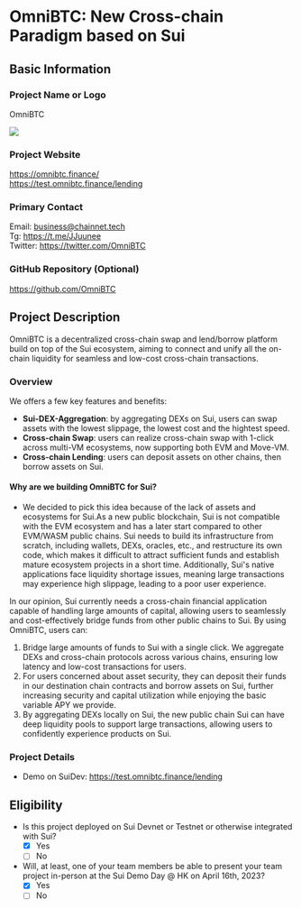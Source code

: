 # OmniBTC: New Cross-chain Paradigm based on Sui

## Basic Information

### Project Name or Logo

OmniBTC

![](https://github.com/omniBTClabs/sui-demo-day-hk/blob/main/assets/OmniBTC.png)

### Project Website

https://omnibtc.finance/  
https://test.omnibtc.finance/lending

### Primary Contact

Email: business@chainnet.tech  
Tg: https://t.me/JJuunee  
Twitter: https://twitter.com/OmniBTC

### GitHub Repository (Optional)

https://github.com/OmniBTC

## Project Description 

OmniBTC is a decentralized cross-chain swap and lend/borrow platform build on top of the Sui ecosystem, aiming to connect and unify all the on-chain liquidity for seamless and low-cost cross-chain transactions.  

### Overview
We offers a few key features and benefits:
* **Sui-DEX-Aggregation**: by aggregating DEXs on Sui, users can swap assets with the lowest slippage, the lowest cost and the hightest speed.
* **Cross-chain Swap**: users can realize cross-chain swap with 1-click across multi-VM ecosystems, now supporting both EVM and Move-VM.
* **Cross-chain Lending**: users can deposit assets on other chains, then borrow assets on Sui.

#### Why are we building OmniBTC for Sui?
* We decided to pick this idea because of the lack of assets and ecosystems for Sui.As a new public blockchain, Sui is not compatible with the EVM ecosystem and has a later start compared to other EVM/WASM public chains. Sui needs to build its infrastructure from scratch, including wallets, DEXs, oracles, etc., and restructure its own code, which makes it difficult to attract sufficient funds and establish mature ecosystem projects in a short time. Additionally, Sui's native applications face liquidity shortage issues, meaning large transactions may experience high slippage, leading to a poor user experience.

In our opinion, Sui currently needs a cross-chain financial application capable of handling large amounts of capital, allowing users to seamlessly and cost-effectively bridge funds from other public chains to Sui. By using OmniBTC, users can:

1. Bridge large amounts of funds to Sui with a single click. We aggregate DEXs and cross-chain protocols across various chains, ensuring low latency and low-cost transactions for users.
2. For users concerned about asset security, they can deposit their funds in our destination chain contracts and borrow assets on Sui, further increasing security and capital utilization while enjoying the basic variable APY we provide.
3. By aggregating DEXs locally on Sui, the new public chain Sui can have deep liquidity pools to support large transactions, allowing users to confidently experience products on Sui.

### Project Details
* Demo on SuiDev: https://test.omnibtc.finance/lending

## Eligibility

- Is this project deployed on Sui Devnet or Testnet or otherwise integrated with Sui?
    - [x] Yes
    - [ ] No
- Will, at least, one of your team members be able to present your team project in-person at the Sui Demo Day @ HK on April 16th, 2023?
    - [x] Yes
    - [ ] No
